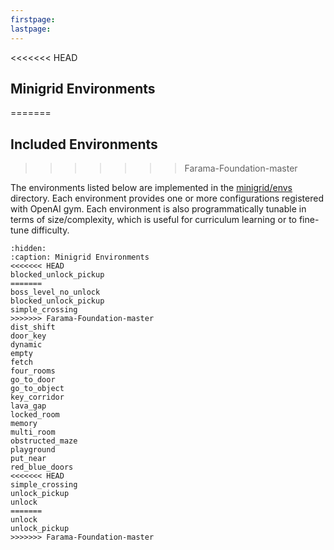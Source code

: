 ```yaml
---
firstpage:
lastpage:
---
```


<<<<<<< HEAD
## Minigrid Environments
=======
## Included Environments
>>>>>>> Farama-Foundation-master

The environments listed below are implemented in the [minigrid/envs](/minigrid/envs) directory.
Each environment provides one or more configurations registered with OpenAI gym. Each environment
is also programmatically tunable in terms of size/complexity, which is useful for curriculum learning
or to fine-tune difficulty.

```{toctree}
:hidden:
:caption: Minigrid Environments
<<<<<<< HEAD
blocked_unlock_pickup
=======
boss_level_no_unlock
blocked_unlock_pickup
simple_crossing
>>>>>>> Farama-Foundation-master
dist_shift
door_key
dynamic
empty
fetch
four_rooms
go_to_door
go_to_object
key_corridor
lava_gap
locked_room
memory
multi_room
obstructed_maze
playground
put_near
red_blue_doors
<<<<<<< HEAD
simple_crossing
unlock_pickup
unlock
=======
unlock
unlock_pickup
>>>>>>> Farama-Foundation-master

```